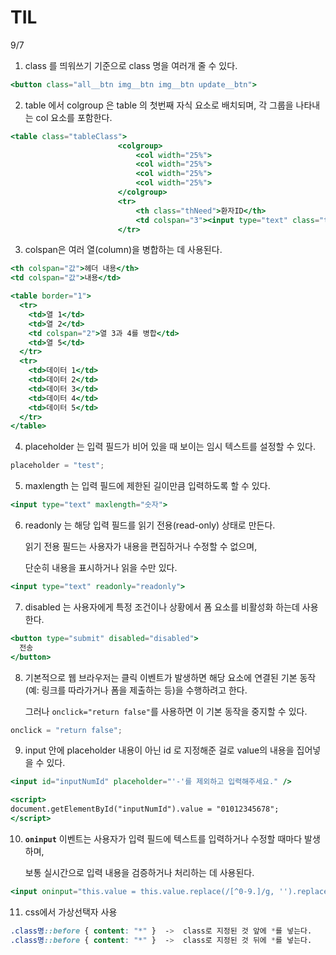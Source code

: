 # TIL

9/7

1. class 를 띄워쓰기 기준으로 class 명을 여러개 줄 수 있다.

```jsx
<button class="all__btn img__btn img__btn update__btn">
```

2. table 에서 colgroup 은 table 의 첫번째 자식 요소로 배치되며, 각 그룹을 나타내는 col 요소를 포함한다.

```jsx
<table class="tableClass">
						<colgroup>
							<col width="25%">
							<col width="25%">
							<col width="25%">
							<col width="25%">
						</colgroup>
						<tr>
							<th class="thNeed">환자ID</th>
							<td colspan="3"><input type="text" class="tdInputClass" placeholder="test" maxlength="20" style="width: 28%; height: 50%;" readonly="readonly" disabled="disabled" /></td>
						</tr>
```

3. colspan은 여러 열(column)을 병합하는 데 사용된다.

```jsx
<th colspan="값">헤더 내용</th>
<td colspan="값">내용</td>

<table border="1">
  <tr>
    <td>열 1</td>
    <td>열 2</td>
    <td colspan="2">열 3과 4를 병합</td>
    <td>열 5</td>
  </tr>
  <tr>
    <td>데이터 1</td>
    <td>데이터 2</td>
    <td>데이터 3</td>
    <td>데이터 4</td>
    <td>데이터 5</td>
  </tr>
</table>
```

4. placeholder 는 입력 필드가 비어 있을 때 보이는 임시 텍스트를 설정할 수 있다.

```jsx
placeholder = "test";
```

5. maxlength 는 입력 필드에 제한된 길이만큼 입력하도록 할 수 있다.

```jsx
<input type="text" maxlength="숫자">
```

6. readonly 는 해당 입력 필드를 읽기 전용(read-only) 상태로 만든다.

   읽기 전용 필드는 사용자가 내용을 편집하거나 수정할 수 없으며,

   단순히 내용을 표시하거나 읽을 수만 있다.

```jsx
<input type="text" readonly="readonly">
```

7. disabled 는 사용자에게 특정 조건이나 상황에서 폼 요소를 비활성화 하는데 사용한다.

```jsx
<button type="submit" disabled="disabled">
  전송
</button>
```

8. 기본적으로 웹 브라우저는 클릭 이벤트가 발생하면 해당 요소에 연결된 기본 동작(예: 링크를 따라가거나 폼을 제출하는 등)을 수행하려고 한다.

   그러나 `onclick="return false"`를 사용하면 이 기본 동작을 중지할 수 있다.

```jsx
onclick = "return false";
```

9. input 안에 placeholder 내용이 아닌 id 로 지정해준 걸로 value의 내용을 집어넣을 수 있다.

```jsx
<input id="inputNumId" placeholder="'-'를 제외하고 입력해주세요." />

<script>
document.getElementById("inputNumId").value = "01012345678";
</script>
```

10. **`oninput`** 이벤트는 사용자가 입력 필드에 텍스트를 입력하거나 수정할 때마다 발생하며,

    보통 실시간으로 입력 내용을 검증하거나 처리하는 데 사용된다.

```jsx
<input oninput="this.value = this.value.replace(/[^0-9.]/g, '').replace(/(\..*)\./g, '$1');" />
```

11. css에서 가상선택자 사용

```css
.class명::before { content: "*" }  ->  class로 지정된 것 앞에 *를 넣는다.
.class명::before { content: "*" }  ->  class로 지정된 것 뒤에 *를 넣는다.
```
